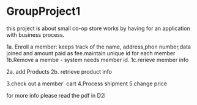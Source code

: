 # GroupProject1

this project is about small co-op  store works by having for an application with business process.

 1a. Enroll a member: keeps track of the name, address,phon number,data joined and amount paid as fee.maintain unique id for each member
1b.Remove a membe - system needs member id.
1c.rerieve member info

2a. add Products
2b. retrieve product info



3.check out a member` cart
4.Process shipment
5.change price

for more info please read the pdf in D2l

